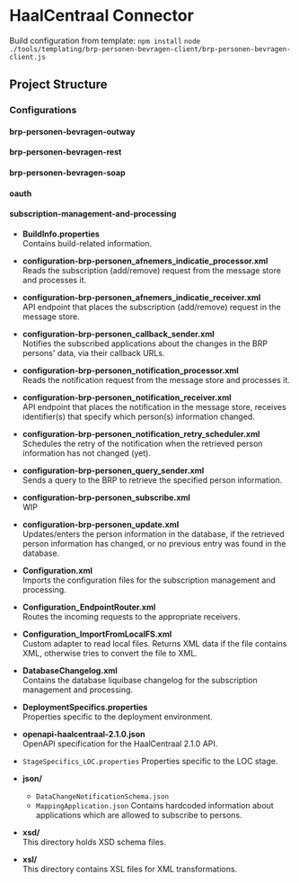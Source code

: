 # HaalCentraal Connector

Build configuration from template:
`npm install`
`node ./tools/templating/brp-personen-bevragen-client/brp-personen-bevragen-client.js`

## Project Structure

### Configurations

#### **brp-personen-bevragen-outway**

#### **brp-personen-bevragen-rest**

#### **brp-personen-bevragen-soap**

#### **oauth**

#### **subscription-management-and-processing**

- **BuildInfo.properties**  
    Contains build-related information.
  
- **configuration-brp-personen_afnemers_indicatie_processor.xml**  
    Reads the subscription (add/remove) request from the message store and processes it.

- **configuration-brp-personen_afnemers_indicatie_receiver.xml**  
    API endpoint that places the subscription (add/remove) request in the message store.

- **configuration-brp-personen_callback_sender.xml**  
    Notifies the subscribed applications about the changes in the BRP persons' data, via their callback URLs.

- **configuration-brp-personen_notification_processor.xml**  
    Reads the notification request from the message store and processes it.

- **configuration-brp-personen_notification_receiver.xml**  
    API endpoint that places the notification in the message store, receives identifier(s) that specify which person(s) information changed.

- **configuration-brp-personen_notification_retry_scheduler.xml**  
    Schedules the retry of the notification when the retrieved person information has not changed (yet).

- **configuration-brp-personen_query_sender.xml**  
    Sends a query to the BRP to retrieve the specified person information.

- **configuration-brp-personen_subscribe.xml**  
    WIP

- **configuration-brp-personen_update.xml**  
    Updates/enters the person information in the database, if the retrieved person information has changed, or no previous entry was found in the database.

- **Configuration.xml**  
    Imports the configuration files for the subscription management and processing.

- **Configuration_EndpointRouter.xml**  
    Routes the incoming requests to the appropriate receivers.

- **Configuration_ImportFromLocalFS.xml**  
    Custom adapter to read local files. Returns XML data if the file contains XML, otherwise tries to convert the file to XML.

- **DatabaseChangelog.xml**  
    Contains the database liquibase changelog for the subscription management and processing.

- **DeploymentSpecifics.properties**  
  Properties specific to the deployment environment.

- **openapi-haalcentraal-2.1.0.json**  
  OpenAPI specification for the HaalCentraal 2.1.0 API.

- `StageSpecifics_LOC.properties`
  Properties specific to the LOC stage.

- **json/**  
  - `DataChangeNotificationSchema.json`
  - `MappingApplication.json` Contains hardcoded information about applications which are allowed to subscribe to persons.

- **xsd/**  
  This directory holds XSD schema files.

- **xsl/**  
  This directory contains XSL files for XML transformations.